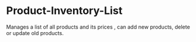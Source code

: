 # Product-Inventory-List
Manages a list of all products and its prices , can add new products, delete or update old products.

